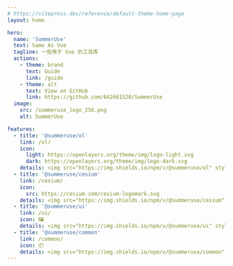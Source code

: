```yaml
---
# https://vitepress.dev/reference/default-theme-home-page
layout: home

hero:
  name: 'SummerUse'
  text: Same As Vue
  tagline: 一些用于 Vue 的工具库
  actions:
    - theme: brand
      text: Guide
      link: /guide
    - theme: alt
      text: View on GitHub
      link: https://github.com/642661520/SummerUse
  image:
    src: /summeruse_logo_256.png
    alt: SummerUse

features:
  - title: '@summeruse/ol'
    link: /ol/
    icon:
      light: https://openlayers.org/theme/img/logo-light.svg
      dark: https://openlayers.org/theme/img/logo-dark.svg
    details: <img src="https://img.shields.io/npm/v/@summeruse/ol" style="display:inline-block;vertical-align:middle;margin-right:10px"></img>用于 OpenLayers 的工具库
  - title: '@summeruse/cesium'
    link: /cesium/
    icon:
      src: https://cesium.com/cesium-logomark.svg
    details: <img src="https://img.shields.io/npm/v/@summeruse/cesium" style="display:inline-block;vertical-align:middle;margin-right:10px"></img>用于 Cesium 的工具库
  - title: '@summeruse/ui'
    link: /ui/
    icon: 🖼️
    details: <img src="https://img.shields.io/npm/v/@summeruse/ui" style="display:inline-block;vertical-align:middle;margin-right:10px"></img> UI 组件库
  - title: '@summeruse/common'
    link: /common/
    icon: 📦
    details: <img src="https://img.shields.io/npm/v/@summeruse/common" style="display:inline-block;vertical-align:middle;margin-right:10px"></img>一些通用的工具库
---
```

